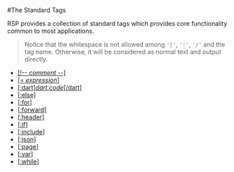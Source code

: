 #The Standard Tags

RSP provides a collection of standard tags which provides core functionality common to most applications.

> Notice that the whitespace is not allowed among `'['`, `':'`, `'/'` and the tag name. Otherwise, it will be considered as normal text and output directly.

* [[!-- *comment* --]](!--.md)
* [[= *expression*]](=.md)
* [[:dart]*dart code*[/dart]](dart.md)
* [[:else]](else.md)
* [[:for]](for.md)
* [[:forward]](forward.md)
* [[:header]](header.md)
* [[:if]](if.md)
* [[:include]](include.md)
* [[:json]](json.md)
* [[:page]](page.md)
* [[:var]](var.md)
* [[:while]](while.md)
